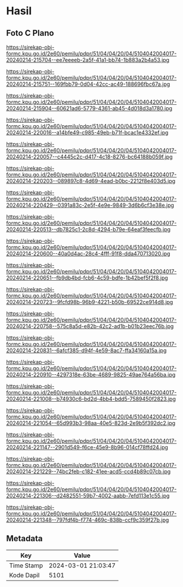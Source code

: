 # Hasil

## Foto C Plano

https://sirekap-obj-formc.kpu.go.id/2e60/pemilu/pdpr/51/04/04/20/04/5104042004017-20240214-215704--ee7eeeeb-2a5f-41a1-bb74-1b883a2b4a53.jpg

https://sirekap-obj-formc.kpu.go.id/2e60/pemilu/pdpr/51/04/04/20/04/5104042004017-20240214-215751--169fbb79-0d04-42cc-ac49-188696fbc67a.jpg

https://sirekap-obj-formc.kpu.go.id/2e60/pemilu/pdpr/51/04/04/20/04/5104042004017-20240214-215904--60621ad6-5779-4361-ab45-4d018d3a1780.jpg

https://sirekap-obj-formc.kpu.go.id/2e60/pemilu/pdpr/51/04/04/20/04/5104042004017-20240214-220016--a14bfe49-c985-49eb-b71f-bcac1e4332ef.jpg

https://sirekap-obj-formc.kpu.go.id/2e60/pemilu/pdpr/51/04/04/20/04/5104042004017-20240214-220057--c4445c2c-d417-4c18-8276-bc64188b059f.jpg

https://sirekap-obj-formc.kpu.go.id/2e60/pemilu/pdpr/51/04/04/20/04/5104042004017-20240214-220203--089897c8-4d69-4ead-b0bc-2212f8e403d5.jpg

https://sirekap-obj-formc.kpu.go.id/2e60/pemilu/pdpr/51/04/04/20/04/5104042004017-20240214-220429--0391a83c-2e5f-4e9e-9849-3d6b6cf3e38e.jpg

https://sirekap-obj-formc.kpu.go.id/2e60/pemilu/pdpr/51/04/04/20/04/5104042004017-20240214-220513--db7825c1-2c8d-4294-b79e-64eaf3feecfb.jpg

https://sirekap-obj-formc.kpu.go.id/2e60/pemilu/pdpr/51/04/04/20/04/5104042004017-20240214-220600--40a0d4ac-28c4-4fff-91f8-dda470713020.jpg

https://sirekap-obj-formc.kpu.go.id/2e60/pemilu/pdpr/51/04/04/20/04/5104042004017-20240214-220651--fb9db4bd-fcb6-4c59-bdfe-1b42bef5f2f8.jpg

https://sirekap-obj-formc.kpu.go.id/2e60/pemilu/pdpr/51/04/04/20/04/5104042004017-20240214-220723--9fcfd98b-96b9-4221-b50b-69522ce914d8.jpg

https://sirekap-obj-formc.kpu.go.id/2e60/pemilu/pdpr/51/04/04/20/04/5104042004017-20240214-220758--575c8a5d-e82b-42c2-ad1b-b01b23eec76b.jpg

https://sirekap-obj-formc.kpu.go.id/2e60/pemilu/pdpr/51/04/04/20/04/5104042004017-20240214-220831--6afcf385-d94f-4e59-8ac7-ffa34160a15a.jpg

https://sirekap-obj-formc.kpu.go.id/2e60/pemilu/pdpr/51/04/04/20/04/5104042004017-20240214-220910--4297318e-63be-4689-9825-49ae764a56ba.jpg

https://sirekap-obj-formc.kpu.go.id/2e60/pemilu/pdpr/51/04/04/20/04/5104042004017-20240214-221008--b74930c6-bd2d-4bb4-bdd5-7589450f2823.jpg

https://sirekap-obj-formc.kpu.go.id/2e60/pemilu/pdpr/51/04/04/20/04/5104042004017-20240214-221054--65d993b3-98aa-40e5-823d-2e9b5f392dc2.jpg

https://sirekap-obj-formc.kpu.go.id/2e60/pemilu/pdpr/51/04/04/20/04/5104042004017-20240214-221147--2901d549-f6ce-45e9-8b96-014cf78ffd24.jpg

https://sirekap-obj-formc.kpu.go.id/2e60/pemilu/pdpr/51/04/04/20/04/5104042004017-20240214-221229--74bc2feb-c182-41ee-acd5-ccd4b89c07cb.jpg

https://sirekap-obj-formc.kpu.go.id/2e60/pemilu/pdpr/51/04/04/20/04/5104042004017-20240214-221306--d2482551-59b7-4002-aabb-7efd113e1c55.jpg

https://sirekap-obj-formc.kpu.go.id/2e60/pemilu/pdpr/51/04/04/20/04/5104042004017-20240214-221348--797fdf4b-f774-469c-838b-ccf9c359f27b.jpg


## Metadata

| Key        | Value               |
| ---------- | ------------------- |
| Time Stamp | 2024-03-01 21:03:47 |
| Kode Dapil | 5101                |



